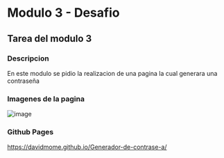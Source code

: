 # Modulo 3 - Desafio

## Tarea del modulo 3

### Descripcion

En este modulo se pidio la realizacion de una pagina la cual generara una contraseña

### Imagenes de la pagina
![image](https://user-images.githubusercontent.com/111394587/193734983-f8896929-c872-4c51-8167-60eb7448f5dc.png)

### Github Pages

https://davidmome.github.io/Generador-de-contrase-a/

